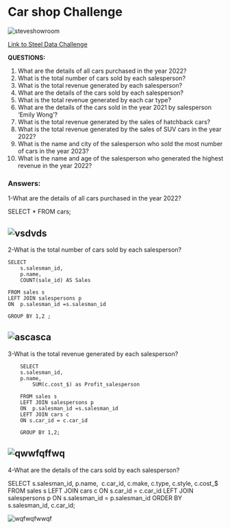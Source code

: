 #  Car shop Challenge

![steveshowroom](https://github.com/mfernandezcean/Challenge_1_SteelData/assets/105746149/3178b4d0-c74b-4f7c-aa47-ca4518fa1c9c)


[Link to Steel Data Challenge](https://steeldata.org.uk/sql1.html)



**QUESTIONS:**
 1. What are the details of all cars purchased in the year 2022?
 2. What is the total number of cars sold by each salesperson?
 3. What is the total revenue generated by each salesperson?
 4. What are the details of the cars sold by each salesperson?
 5. What is the total revenue generated by each car type?
 6.  What are the details of the cars sold in the year 2021 by salesperson ‘Emily Wong’?
 7. What is the total revenue generated by the sales of hatchback cars?
 8. What is the total revenue generated by the sales of SUV cars in the year 2022?
 9. What is the name and city of the salesperson who sold the most number of cars in the year 2023?
 10. What is the name and age of the salesperson who generated the highest revenue in the year 2022? 

### Answers:

1-What are the details of all cars purchased in the year 2022?

SELECT *
FROM cars;

![vsdvds](https://github.com/mfernandezcean/Challenge_1_SteelData/assets/105746149/55a6ad29-004e-46a4-91e1-7ec8cec0f7fa)
--

2-What is the total number of cars sold by each salesperson?

    SELECT 
    	s.salesman_id,
    	p.name,
    	COUNT(sale_id) AS Sales
     
    FROM sales s 
    LEFT JOIN salespersons p
    ON  p.salesman_id =s.salesman_id
    
    GROUP BY 1,2 ;

![ascasca](https://github.com/mfernandezcean/Challenge_1_SteelData-MySQL-/assets/105746149/deac8fdc-854a-4dca-9b6c-f47ae200f212)
--
3-What is the total revenue generated by each salesperson?

        SELECT  
		s.salesman_id,
		p.name,
        	SUM(c.cost_$) as Profit_salesperson
        
        FROM sales s 
        LEFT JOIN salespersons p
        ON  p.salesman_id =s.salesman_id
        LEFT JOIN cars c
        ON s.car_id = c.car_id
        
        GROUP BY 1,2;

![qwwfqffwq](https://github.com/mfernandezcean/Challenge_1_SteelData-MySQL-/assets/105746149/360ac4ed-ed83-4de9-8b44-fc0183d434fd)
--
4-What are the details of the cars sold by each salesperson?

SELECT s.salesman_id,
p.name, 
c.car_id,
c.make,
c.type,
c.style,
c.cost_$
FROM sales s
LEFT JOIN cars c
ON s.car_id = c.car_id
LEFT JOIN salespersons p
ON s.salesman_id = p.salesman_id
ORDER BY s.salesman_id, c.car_id;

![wqfwqfwwqf](https://github.com/mfernandezcean/Challenge_1_SteelData-MySQL-/assets/105746149/cb4a17f6-7d27-4b46-b1f1-b4cf7466cd00)
